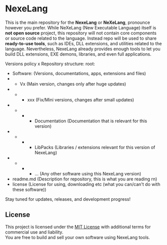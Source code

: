 # NexeLang
This is the main repository for the **NexeLang** or **NeXeLang**, pronounce however you prefer.
While NeXeLang (New Executable Language) itself is **not open source** project, this repository will not contain core components or source code related to the language.
Instead repo will be used to share **ready-to-use tools**, such as IDEs, DLL extensions, and utilities related to the language.
Nevertheless, NexeLang already provides enough tools to let you build DLL extensions, EXE demons, libraries, and even full applications.

Versions policy x Repository structure:
root:
- Software:           (Versions, documentations, apps, extensions and files)
- - Vx                (Main version, changes only after huge updates)
- - - xxx             (Fix/Mini versions, changes after small updates)
- - - - Documentation (Documentation that is relevant for this version)
- - - - LibPacks      (Libraries / extensions relevant for this version of NexeLang)
- - - - ...           (Any other software using this NexeLang version)
- readme.md           (Description for repository, this is what you are reading rn)
- license             (License for using, downloading etc (what you can/can't do with these software))

Stay tuned for updates, releases, and development progress!



## License

This project is licensed under the [MIT License](LICENSE) with additional terms for commercial use and liability.  
You are free to build and sell your own software using NexeLang tools.
